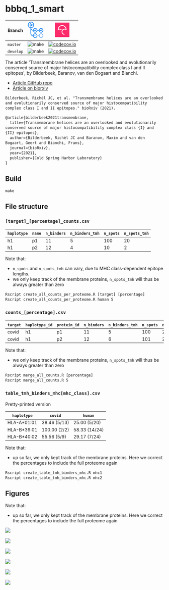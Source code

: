 # bbbq_1_smart

Branch   |[![GitHub Actions logo](pics/GitHubActions.png)](https://github.com/richelbilderbeek/bbbq_1_smart/actions)|[![Codecov logo](pics/Codecov.png)](https://www.codecov.io)
---------|-----------------------------------------------------------------------------------------------------------------------|----------------------------------------------------------------------------------------------------------------------------------------------------------------
`master` |![make](https://github.com/richelbilderbeek/bbbq_1_smart/workflows/make/badge.svg?branch=master)   |[![codecov.io](https://codecov.io/github/richelbilderbeek/bbbq_1_smart/coverage.svg?branch=master)](https://codecov.io/github/richelbilderbeek/bbbq_1_smart/branch/master)
`develop`|![make](https://github.com/richelbilderbeek/bbbq_1_smart/workflows/make/badge.svg?branch=develop)  |[![codecov.io](https://codecov.io/github/richelbilderbeek/bbbq_1_smart/coverage.svg?branch=develop)](https://codecov.io/github/richelbilderbeek/bbbq_1_smart/branch/develop)

The article 'Transmembrane helices are an overlooked and evolutionarily conserved source of major histocompatibility complex class I and II epitopes',
by Bilderbeek, Baranov, van den Bogaart and Bianchi.

 * [Article GitHub repo](https://github.com/richelbilderbeek/bbbq_article)
 * [Article on biorxiv](https://www.biorxiv.org/content/10.1101/2021.05.02.441235v3)

```
Bilderbeek, Richèl JC, et al. "Transmembrane helices are an overlooked and evolutionarily conserved source of major histocompatibility complex class I and II epitopes." bioRxiv (2021).
```

```
@article{bilderbeek2021transmembrane,
  title={Transmembrane helices are an overlooked and evolutionarily conserved source of major histocompatibility complex class {I} and {II} epitopes},
  author={Bilderbeek, Richèl JC and Baranov, Maxim and van den Bogaart, Geert and Bianchi, Frans},
  journal={bioRxiv},
  year={2021},
  publisher={Cold Spring Harbor Laboratory}
}
```

## Build

```
make
```

## File structure

### `[target]_[percentage]_counts.csv`

`haplotype`   |`name`      |`n_binders`|`n_binders_tmh`|`n_spots`|`n_spots_tmh`
--------------|------------|-----------|---------------|---------|-------------
h1            |p1          |11         |5              |100      |20
h1            |p2          |12         |4              |10       |2

Note that:

 * `n_spots` and `n_spots_tmh` can vary, due to MHC class-dependent epitope lengths.
 * we only keep track of the membrane proteins, `n_spots_tmh` will thus be
   always greater than zero

```
Rscript create_all_counts_per_proteome.R [target] [percentage]
Rscript create_all_counts_per_proteome.R human 5
```

### `counts_[percentage].csv`

`target`|`haplotype_id`|`protein_id`|`n_binders`|`n_binders_tmh`|`n_spots`|`n_spots_tmh`
--------|--------------|------------|-----------|---------------|---------|-------------
covid   |h1            |p1          |11         |5              |100      |20
covid   |h1            |p2          |12         |6              |101      |20

Note that:

 * we only keep track of the membrane proteins, `n_spots_tmh` will thus be
   always greater than zero


```
Rscript merge_all_counts.R [percentage]
Rscript merge_all_counts.R 5
```

### `table_tmh_binders_mhc[mhc_class].csv`

Pretty-printed version

`haplotype`|`covid`      |`human`
-----------|-------------|-------------
HLA-A*01:01| 38.46 (5/13)| 25.00 (5/20)
HLA-B*39:01| 100.00 (2/2)|58.33 (14/24)
HLA-B*40:02|  55.56 (5/9)| 29.17 (7/24)

Note that:

 * up so far, we only kept track of the membrane proteins. 
   Here we correct the percentages to include the full proteome again

```
Rscript create_table_tmh_binders_mhc.R mhc1
Rscript create_table_tmh_binders_mhc.R mhc2
```

## Figures

Note that:

 * up so far, we only kept track of the membrane proteins. 
   Here we correct the percentages to include the full proteome again

![](fig_f_tmh_mhc1_grid.png)

![](fig_f_tmh_mhc1_normalized.png)

![](fig_f_tmh_mhc1.png)

![](fig_f_tmh_mhc2_grid.png)

![](fig_f_tmh_mhc2_normalized.png)

![](fig_f_tmh_mhc2.png)

